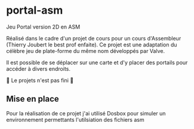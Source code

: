 # portal-asm
Jeu Portal version 2D en ASM

Réalisé dans le cadre d'un projet de cours pour un cours d'Assembleur (Thierry Joubert le best prof enfaite).
Ce projet est une adaptation du célèbre jeu de plate-forme du même nom développés par Valve.

Il est possible de se déplacer sur une carte et d'y placer des portails pour accéder à divers endroits.

:construction: Le projets n'est pas fini :construction:

## Mise en place 
Pour la réalisation de ce projet j'ai utilisé Dosbox pour simuler un environnement permettants l'utilsiation des fichiers asm
